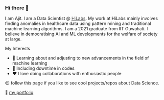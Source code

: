 ### Hi there 👋

<!--
**sajit9285/sajit9285** is a ✨ _special_ ✨ repository because its `README.md` (this file) appears on your GitHub profile. -->
<p>
I am Ajit. I am a Data Scientist @ <a href="https://www.hilabs.com/" target="_blank">HiLabs</a>. My work at HiLabs mainly involves finding anomalies in healthcare data using pattern mining and traditional machine learning algorithms. I am a 2021 graduate from IIT Guwahati. I believe in democratising AI and ML developments for the welfare of society at large.
</p>
<p>My Interests</p>
<ul>
  <li> 🔭 Learning about and adjusting to new advancements in the field of machine learning</li>
  <li>🌱  Including downtime in codes </li>
  <li> &hearts; I love doing collaborations with enthusiastic people </li>
</ul>
<p> 😉 follow this page if you like to see cool projects/repos about Data Science.</p>
<p>👀 <a href="https://ajitsingh98.github.io/" target="_blank">my portfolio</a> </p>

